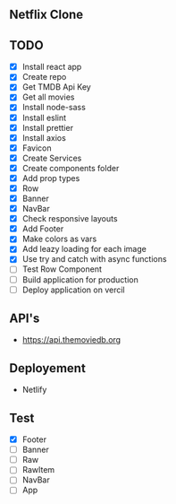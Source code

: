 ## Netflix Clone

## TODO
* [x] Install react app
* [x] Create repo
* [x] Get TMDB Api Key
* [x] Get all movies
* [x] Install node-sass
* [x] Install eslint
* [x] Install prettier
* [x] Install axios
* [x] Favicon
* [x] Create Services
* [x] Create components folder
* [x] Add prop types
* [x] Row
* [x] Banner
* [x] NavBar
* [x] Check responsive layouts
* [x] Add Footer
* [x] Make colors as vars
* [x] Add leazy loading for each image
* [x] Use try and catch with async functions
* [ ] Test Row Component
* [ ] Build application for production
* [ ] Deploy application on vercil

## API's
* https://api.themoviedb.org

## Deployement
* Netlify

## Test
* [x] Footer
* [ ] Banner
* [ ] Raw
* [ ] RawItem
* [ ] NavBar
* [ ] App
